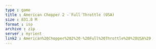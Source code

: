 ```yaml
---
type : game
title : American Chopper 2 - Full Throttle (USA)
size : 831.8 M
format : iso
archive : zip
server : myrient
link2 : American%20Chopper%202%20-%20Full%20Throttle%20%28USA%29
---
```

